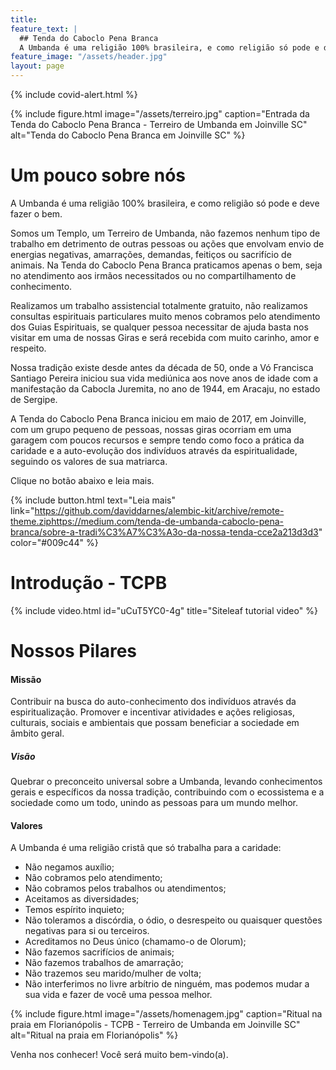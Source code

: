 ```yaml
---
title: 
feature_text: |
  ## Tenda do Caboclo Pena Branca
  A Umbanda é uma religião 100% brasileira, e como religião só pode e deve fazer o bem.
feature_image: "/assets/header.jpg"
layout: page
---
```


{% include covid-alert.html %} 

{% include figure.html image="/assets/terreiro.jpg" caption="Entrada da Tenda do Caboclo Pena Branca - Terreiro de Umbanda em Joinville SC" alt="Tenda do Caboclo Pena Branca em Joinville SC" %}

# Um pouco sobre nós

A Umbanda é uma religião 100% brasileira, e como religião só pode e deve fazer o bem.

Somos um Templo, um Terreiro de Umbanda, não fazemos nenhum tipo de trabalho em detrimento de outras pessoas ou ações que envolvam envio de energias negativas, amarrações, demandas, feitiços ou sacrifício de animais. Na Tenda do Caboclo Pena Branca praticamos apenas o bem, seja no atendimento aos irmãos necessitados ou no compartilhamento de conhecimento.

Realizamos um trabalho assistencial totalmente gratuito, não realizamos consultas espirituais particulares muito menos cobramos pelo atendimento dos Guias Espirituais, se qualquer pessoa necessitar de ajuda basta nos visitar em uma de nossas Giras e será recebida com muito carinho, amor e respeito.

Nossa tradição existe desde antes da década de 50, onde a Vó Francisca Santiago Pereira iniciou sua vida mediúnica aos nove anos de idade com a manifestação da Cabocla Juremita, no ano de 1944, em Aracaju, no estado de Sergipe.

A Tenda do Caboclo Pena Branca iniciou em maio de 2017, em Joinville, com um grupo pequeno de pessoas, nossas giras ocorriam em uma garagem com poucos recursos e sempre tendo como foco a prática da caridade e a auto-evolução dos indivíduos através da espiritualidade, seguindo os valores de sua matriarca.

Clique no botão abaixo e leia mais.

{% include button.html text="Leia mais" link="https://github.com/daviddarnes/alembic-kit/archive/remote-theme.ziphttps://medium.com/tenda-de-umbanda-caboclo-pena-branca/sobre-a-tradi%C3%A7%C3%A3o-da-nossa-tenda-cce2a213d3d3" color="#009c44" %}

# Introdução - TCPB

{% include video.html id="uCuT5YC0-4g" title="Siteleaf tutorial video" %}

# Nossos Pilares

#### Missão

Contribuir na busca do auto-conhecimento dos indivíduos através da espiritualização. Promover e incentivar atividades e ações religiosas, culturais, sociais e ambientais que possam beneficiar a sociedade em âmbito geral.

##### Visão

Quebrar o preconceito universal sobre a Umbanda, levando conhecimentos gerais e específicos da nossa tradição, contribuindo com o ecossistema e a sociedade como um todo, unindo as pessoas para um mundo melhor.

#### Valores

A Umbanda é uma religião cristã que só trabalha para a caridade:

- Não negamos auxílio;
- Não cobramos pelo atendimento;
- Não cobramos pelos trabalhos ou atendimentos;
- Aceitamos as diversidades;
- Temos espírito inquieto;
- Não toleramos a discórdia, o ódio, o desrespeito ou quaisquer questões negativas para si ou terceiros.
- Acreditamos no Deus único (chamamo-o de Olorum);
- Não fazemos sacrifícios de animais;
- Não fazemos trabalhos de amarração;
- Não trazemos seu marido/mulher de volta;
- Não interferimos no livre arbítrio de ninguém, mas podemos mudar a sua vida e fazer de você uma pessoa melhor.

{% include figure.html image="/assets/homenagem.jpg" caption="Ritual na praia em Florianópolis - TCPB - Terreiro de Umbanda em Joinville SC" alt="Ritual na praia em Florianópolis" %}

Venha nos conhecer! Você será muito bem-vindo(a).